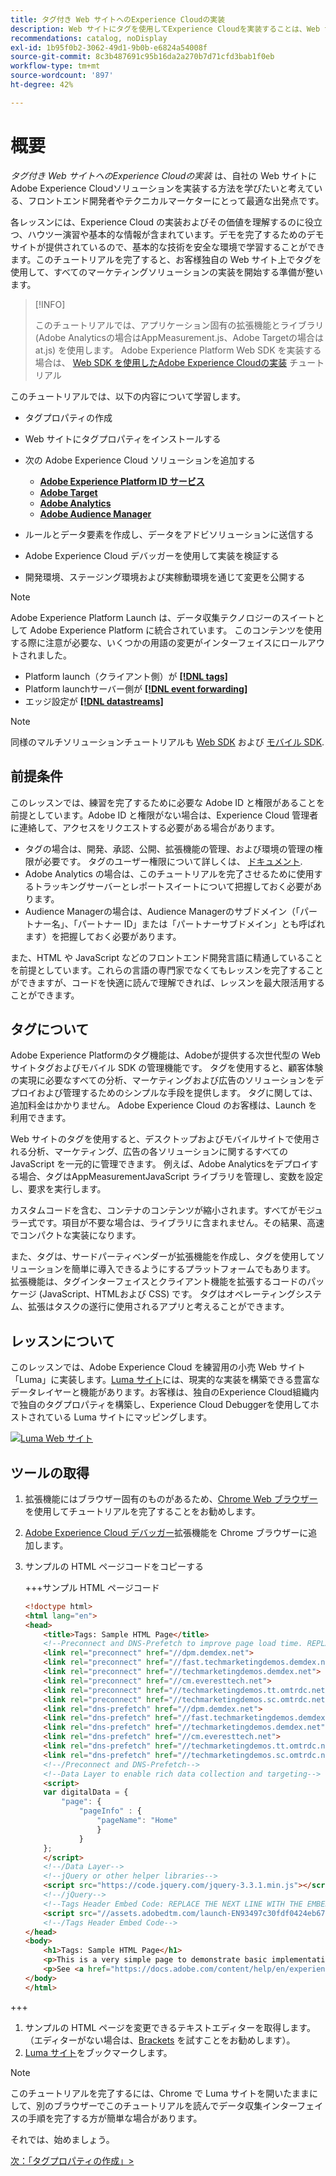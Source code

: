 ```yaml
---
title: タグ付き Web サイトへのExperience Cloudの実装
description: Web サイトにタグを使用してExperience Cloudを実装することは、Web サイトにAdobe Experience Cloudソリューションを実装する方法を学びたいフロントエンド開発者や技術マーケターにとって最適な出発点です。
recommendations: catalog, noDisplay
exl-id: 1b95f0b2-3062-49d1-9b0b-e6824a54008f
source-git-commit: 8c3b487691c95b16da2a270b7d71cfd3bab1f0eb
workflow-type: tm+mt
source-wordcount: '897'
ht-degree: 42%

---
```


# 概要

_タグ付き Web サイトへのExperience Cloudの実装_ は、自社の Web サイトにAdobe Experience Cloudソリューションを実装する方法を学びたいと考えている、フロントエンド開発者やテクニカルマーケターにとって最適な出発点です。

各レッスンには、Experience Cloud の実装およびその価値を理解するのに役立つ、ハウツー演習や基本的な情報が含まれています。デモを完了するためのデモサイトが提供されているので、基本的な技術を安全な環境で学習することができます。このチュートリアルを完了すると、お客様独自の Web サイト上でタグを使用して、すべてのマーケティングソリューションの実装を開始する準備が整います。

>[!INFO]
>
>このチュートリアルでは、アプリケーション固有の拡張機能とライブラリ (Adobe Analyticsの場合はAppMeasurement.js、Adobe Targetの場合は at.js) を使用します。 Adobe Experience Platform Web SDK を実装する場合は、 [Web SDK を使用したAdobe Experience Cloudの実装](/help/tutorial-web-sdk/overview.md) チュートリアル


このチュートリアルでは、以下の内容について学習します。

* タグプロパティの作成

* Web サイトにタグプロパティをインストールする

* 次の Adobe Experience Cloud ソリューションを追加する
   * **[Adobe Experience Platform ID サービス](id-service.md)**
   * **[Adobe Target](target.md)**
   * **[Adobe Analytics](analytics.md)**
   * **[Adobe Audience Manager](audience-manager.md)**

* ルールとデータ要素を作成し、データをアドビソリューションに送信する

* Adobe Experience Cloud デバッガーを使用して実装を検証する

* 開発環境、ステージング環境および実稼動環境を通じて変更を公開する

>[!NOTE]
>
>Adobe Experience Platform Launch は、データ収集テクノロジーのスイートとして Adobe Experience Platform に統合されています。 このコンテンツを使用する際に注意が必要な、いくつかの用語の変更がインターフェイスにロールアウトされました。
>
> * Platform launch（クライアント側）が **[[!DNL tags]](https://experienceleague.adobe.com/docs/experience-platform/tags/home.html?lang=ja)**
> * Platform launchサーバー側が **[[!DNL event forwarding]](https://experienceleague.adobe.com/docs/experience-platform/tags/event-forwarding/overview.html)**
> * エッジ設定が **[[!DNL datastreams]](https://experienceleague.adobe.com/docs/experience-platform/edge/fundamentals/datastreams.html?lang=ja)**

>[!NOTE]
>
>同様のマルチソリューションチュートリアルも [Web SDK](../tutorial-web-sdk/overview.md) および [モバイル SDK](../tutorial-mobile-sdk/overview.md).

## 前提条件

このレッスンでは、練習を完了するために必要な Adobe ID と権限があることを前提としています。Adobe ID と権限がない場合は、Experience Cloud 管理者に連絡して、アクセスをリクエストする必要がある場合があります。

* タグの場合は、開発、承認、公開、拡張機能の管理、および環境の管理の権限が必要です。 タグのユーザー権限について詳しくは、 [ドキュメント](https://experienceleague.adobe.com/docs/experience-platform/tags/admin/user-permissions.html?lang=ja).
* Adobe Analytics の場合は、このチュートリアルを完了させるために使用するトラッキングサーバーとレポートスイートについて把握しておく必要があります。
* Audience Managerの場合は、Audience Managerのサブドメイン（「パートナー名」、「パートナー ID」または「パートナーサブドメイン」とも呼ばれます）を把握しておく必要があります。

また、HTML や JavaScript などのフロントエンド開発言語に精通していることを前提としています。これらの言語の専門家でなくてもレッスンを完了することができますが、コードを快適に読んで理解できれば、レッスンを最大限活用することができます。

## タグについて

Adobe Experience Platformのタグ機能は、Adobeが提供する次世代型の Web サイトタグおよびモバイル SDK の管理機能です。 タグを使用すると、顧客体験の実現に必要なすべての分析、マーケティングおよび広告のソリューションをデプロイおよび管理するためのシンプルな手段を提供します。 タグに関しては、追加料金はかかりません。 Adobe Experience Cloud のお客様は、Launch を利用できます。

Web サイトのタグを使用すると、デスクトップおよびモバイルサイトで使用される分析、マーケティング、広告の各ソリューションに関するすべての JavaScript を一元的に管理できます。 例えば、Adobe Analyticsをデプロイする場合、タグはAppMeasurementJavaScript ライブラリを管理し、変数を設定し、要求を実行します。

カスタムコードを含む、コンテナのコンテンツが縮小されます。すべてがモジュラー式です。項目が不要な場合は、ライブラリに含まれません。その結果、高速でコンパクトな実装になります。

また、タグは、サードパーティベンダーが拡張機能を作成し、タグを使用してソリューションを簡単に導入できるようにするプラットフォームでもあります。 拡張機能は、タグインターフェイスとクライアント機能を拡張するコードのパッケージ (JavaScript、HTMLおよび CSS) です。 タグはオペレーティングシステム、拡張はタスクの遂行に使用されるアプリと考えることができます。

## レッスンについて

このレッスンでは、Adobe Experience Cloud を練習用の小売 Web サイト「Luma」に実装します。[Luma サイト](https://luma.enablementadobe.com/content/luma/us/en.html)には、現実的な実装を構築できる豊富なデータレイヤーと機能があります。お客様は、独自のExperience Cloud組織内で独自のタグプロパティを構築し、Experience Cloud Debuggerを使用してホストされている Luma サイトにマッピングします。

[![Luma Web サイト](images/overview-luma.png)](https://luma.enablementadobe.com/content/luma/us/en.html)

## ツールの取得

1. 拡張機能にはブラウザー固有のものがあるため、[Chrome Web ブラウザー](https://www.google.com/chrome/)を使用してチュートリアルを完了することをお勧めします。
1. [Adobe Experience Cloud デバッガー](https://chrome.google.com/webstore/detail/adobe-experience-cloud-de/ocdmogmohccmeicdhlhhgepeaijenapj)拡張機能を Chrome ブラウザーに追加します。
1. サンプルの HTML ページコードをコピーする

   +++サンプル HTML ページコード

   ```html
   <!doctype html>
   <html lang="en">
   <head>
       <title>Tags: Sample HTML Page</title>
       <!--Preconnect and DNS-Prefetch to improve page load time. REPLACE "techmarketingdemos" WITH YOUR OWN AAM PARTNER ID, TARGET CLIENT CODE, AND ANALYTICS TRACKING SERVER-->
       <link rel="preconnect" href="//dpm.demdex.net">
       <link rel="preconnect" href="//fast.techmarketingdemos.demdex.net">
       <link rel="preconnect" href="//techmarketingdemos.demdex.net">
       <link rel="preconnect" href="//cm.everesttech.net">
       <link rel="preconnect" href="//techmarketingdemos.tt.omtrdc.net">
       <link rel="preconnect" href="//techmarketingdemos.sc.omtrdc.net">
       <link rel="dns-prefetch" href="//dpm.demdex.net">
       <link rel="dns-prefetch" href="//fast.techmarketingdemos.demdex.net">
       <link rel="dns-prefetch" href="//techmarketingdemos.demdex.net">
       <link rel="dns-prefetch" href="//cm.everesttech.net">
       <link rel="dns-prefetch" href="//techmarketingdemos.tt.omtrdc.net">
       <link rel="dns-prefetch" href="//techmarketingdemos.sc.omtrdc.net">
       <!--/Preconnect and DNS-Prefetch-->
       <!--Data Layer to enable rich data collection and targeting-->
       <script>
       var digitalData = {
           "page": {
               "pageInfo" : {
                   "pageName": "Home"
                   }
               }
       };
       </script>
       <!--/Data Layer-->
       <!--jQuery or other helper libraries-->
       <script src="https://code.jquery.com/jquery-3.3.1.min.js"></script>
       <!--/jQuery-->
       <!--Tags Header Embed Code: REPLACE THE NEXT LINE WITH THE EMBED CODE FROM YOUR OWN DEVELOPMENT ENVIRONMENT-->
       <script src="//assets.adobedtm.com/launch-EN93497c30fdf0424eb678d5f4ffac66dc.min.js" async></script>
       <!--/Tags Header Embed Code-->
   </head>
   <body>
       <h1>Tags: Sample HTML Page</h1>
       <p>This is a very simple page to demonstrate basic implementation concepts of Tags</p>
       <p>See <a href="https://docs.adobe.com/content/help/en/experience-cloud/implementing-in-websites-with-launch/index.html">Implementing the Experience Cloud in Websites with Tags</a> for the complete tutorial</p>
   </body>
   </html>
   ```

+++

1. サンプルの HTML ページを変更できるテキストエディターを取得します。（エディターがない場合は、[Brackets](https://brackets.io/) を試すことをお勧めします）。
1. [Luma サイト](https://luma.enablementadobe.com/content/luma/us/en.html)をブックマークします。

>[!NOTE]
>
>このチュートリアルを完了するには、Chrome で Luma サイトを開いたままにして、別のブラウザーでこのチュートリアルを読んでデータ収集インターフェイスの手順を完了する方が簡単な場合があります。

それでは、始めましょう。

[次：「タグプロパティの作成」>](create-a-property.md)
